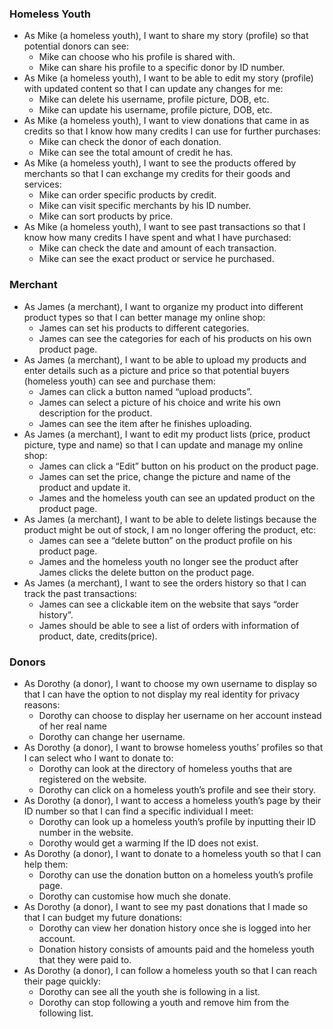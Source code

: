 ### Homeless Youth

- As Mike (a homeless youth), I want to share my story (profile) so that potential donors can see:
  - Mike can choose who his profile is shared with.
  - Mike can share his profile to a specific donor by ID number.
- As Mike (a homeless youth), I want to be able to edit my story (profile) with updated content so that I can update any changes for me:
  - Mike can delete his username, profile picture, DOB, etc.
  - Mike can update his username, profile picture, DOB, etc.
- As Mike (a homeless youth), I want to view donations that came in as credits so that I know how many credits I can use for further purchases:
  - Mike can check the donor of each donation.
  - Mike can see the total amount of credit he has.
- As Mike (a homeless youth), I want to see the products offered by merchants so that I can exchange my credits for their goods and services:
  - Mike can order specific products by credit.
  - Mike can visit specific merchants by his ID number.
  - Mike can sort products by price.
- As Mike (a homeless youth), I want to see past transactions so that I know how many credits I have spent and what I have purchased:
  - Mike can check the date and amount of each transaction.
  - Mike can see the exact product or service he purchased.

### Merchant

- As James (a merchant), I want to organize my product into different product types so that I can better manage my online shop:
  - James can set his products to different categories.
  - James can see the categories for each of his products on his own product page.
- As James (a merchant), I want to be able to upload my products and enter details such as a picture and price so that potential buyers (homeless youth) can see and purchase them:
  - James can click a button named “upload products”.
  - James can select a picture of his choice and write his own description for the product.
  - James can see the item after he finishes uploading.
- As James (a merchant), I want to edit my product lists (price, product picture, type and name) so that I can update and manage my online shop:
  - James can click a “Edit” button on his product on the product page.
  - James can set the price, change the picture and name of the product and update it.
  - James and the homeless youth can see an updated product on the product page.
- As James (a merchant), I want to be able to delete listings because the product might be out of stock, I am no longer offering the product, etc:
  - James can see a “delete button” on the product profile on his product page.
  - James and the homeless youth no longer see the product after James clicks the delete button on the product page.
- As James (a merchant), I want to see the orders history so that I can track the past transactions:
  - James can see a clickable item on the website that says “order history”.
  - James should be able to see a list of orders with information of product, date, credits(price).

### Donors

- As Dorothy (a donor), I want to choose my own username to display so that I can have the option to not display my real identity for privacy reasons:
  - Dorothy can choose to display her username on her account instead of her real name
  - Dorothy can change her username.
- As Dorothy (a donor), I want to browse homeless youths’ profiles so that I can select who I want to donate to:
  - Dorothy can look at the directory of homeless youths that are registered on the website.
  - Dorothy can click on a homeless youth’s profile and see their story.
- As Dorothy (a donor), I want to access a homeless youth’s page by their ID number so that I can find a specific individual I meet:
  - Dorothy can look up a homeless youth’s profile by inputting their ID number in the website.
  - Dorothy would get a warming If the ID does not exist.
- As Dorothy (a donor), I want to donate to a homeless youth so that I can help them:
  - Dorothy can use the donation button on a homeless youth’s profile page.
  - Dorothy can customise how much she donate.
- As Dorothy (a donor), I want to see my past donations that I made so that I can budget my future donations:
  - Dorothy can view her donation history once she is logged into her account.
  - Donation history consists of amounts paid and the homeless youth that they were paid to.
- As Dorothy (a donor), I can follow a homeless youth so that I can reach their page quickly:
  - Dorothy can see all the youth she is following in a list.
  - Dorothy can stop following a youth and remove him from the following list.
